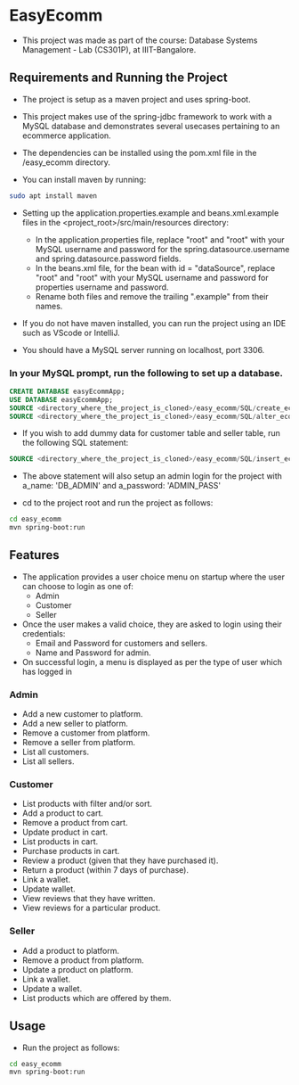 # EasyEcomm

- This project was made as part of the course: Database Systems Management - Lab (CS301P), at IIIT-Bangalore.

## Requirements and Running the Project

- The project is setup as a maven project and uses spring-boot.
- This project makes use of the spring-jdbc framework to work with a MySQL database and demonstrates several usecases pertaining to an ecommerce application.
- The dependencies can be installed using the pom.xml file in the /easy_ecomm directory.

- You can install maven by running:

```bash
sudo apt install maven
```

- Setting up the application.properties.example and beans.xml.example files in the <project_root>/src/main/resources directory:
    - In the application.properties file, replace "root" and "root" with your MySQL username and password for the spring.datasource.username and spring.datasource.password fields.
    - In the beans.xml file, for the bean with id = "dataSource", replace "root" and "root" with your MySQL username and password for properties username and password.
    - Rename both files and remove the trailing ".example" from their names.

- If you do not have maven installed, you can run the project using an IDE such as VScode or IntelliJ.
- You should have a MySQL server running on localhost, port 3306.

### In your MySQL prompt, run the following to set up a database.

~~~~sql
CREATE DATABASE easyEcommApp;
USE DATABASE easyEcommApp;
SOURCE <directory_where_the_project_is_cloned>/easy_ecomm/SQL/create_ecomm.sql;
SOURCE <directory_where_the_project_is_cloned>/easy_ecomm/SQL/alter_ecomm.sql;
~~~~

- If you wish to add dummy data for customer table and seller table, run the following SQL statement:

~~~~sql
SOURCE <directory_where_the_project_is_cloned>/easy_ecomm/SQL/insert_ecomm.sql;
~~~~

- The above statement will also setup an admin login for the project with a_name: 'DB_ADMIN' and a_password: 'ADMIN_PASS'

- cd to the project root and run the project as follows:

```bash
cd easy_ecomm
mvn spring-boot:run
```

## Features
- The application provides a user choice menu on startup where the user can choose to login as one of:
    - Admin
    - Customer
    - Seller
- Once the user makes a valid choice, they are asked to login using their credentials:
    - Email and Password for customers and sellers.
    - Name and Password for admin.
- On successful login, a menu is displayed as per the type of user which has logged in 

### Admin
- Add a new customer to platform.
- Add a new seller to platform.
- Remove a customer from platform.
- Remove a seller from platform.
- List all customers.
- List all sellers.

### Customer
- List products with filter and/or sort.
- Add a product to cart.
- Remove a product from cart.
- Update product in cart.
- List products in cart.
- Purchase products in cart.
- Review a product (given that they have purchased it).
- Return a product (within 7 days of purchase).
- Link a wallet.
- Update wallet.
- View reviews that they have written.
- View reviews for a particular product.

### Seller
- Add a product to platform.
- Remove a product from platform.
- Update a product on platform.
- Link a wallet.
- Update a wallet.
- List products which are offered by them.

## Usage

- Run the project as follows:
```bash
cd easy_ecomm
mvn spring-boot:run
```
